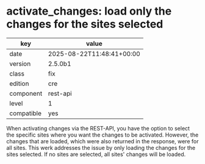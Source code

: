 [//]: # (werk v2)
# activate_changes: load only the changes for the sites selected

key        | value
---------- | ---
date       | 2025-08-22T11:48:41+00:00
version    | 2.5.0b1
class      | fix
edition    | cre
component  | rest-api
level      | 1
compatible | yes

When activating changes via the REST-API, you have the option to select
the specific sites where you want the changes to be activated. However,
the changes that are loaded, which were also returned in the response,
were for all sites.  This werk addresses the issue by only loading the
changes for the sites selected. If no sites are selected, all sites'
changes will be loaded.

